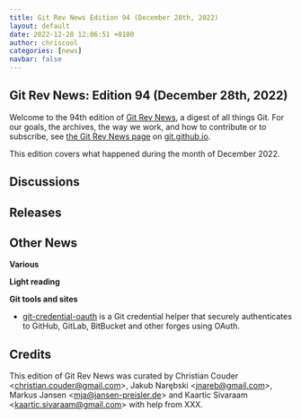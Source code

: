 ```yaml
---
title: Git Rev News Edition 94 (December 28th, 2022)
layout: default
date: 2022-12-28 12:06:51 +0100
author: chriscool
categories: [news]
navbar: false
---
```


## Git Rev News: Edition 94 (December 28th, 2022)

Welcome to the 94th edition of [Git Rev News](https://git.github.io/rev_news/rev_news/),
a digest of all things Git. For our goals, the archives, the way we work, and how to contribute or to
subscribe, see [the Git Rev News page](https://git.github.io/rev_news/rev_news/) on [git.github.io](http://git.github.io).

This edition covers what happened during the month of December 2022.

## Discussions

<!---
### General
-->

<!---
### Reviews
-->

<!---
### Support
-->

<!---
## Developer Spotlight:
-->

## Releases


## Other News

__Various__


__Light reading__

<!---
__Easy watching__
-->

__Git tools and sites__

* [git-credential-oauth](https://github.com/hickford/git-credential-oauth) is a Git credential helper that securely authenticates to GitHub, GitLab, BitBucket and other forges using OAuth.

## Credits

This edition of Git Rev News was curated by
Christian Couder &lt;<christian.couder@gmail.com>&gt;,
Jakub Narębski &lt;<jnareb@gmail.com>&gt;,
Markus Jansen &lt;<mja@jansen-preisler.de>&gt; and
Kaartic Sivaraam &lt;<kaartic.sivaraam@gmail.com>&gt;
with help from XXX.
